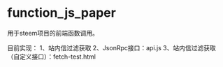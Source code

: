 # function_js_paper

用于steem项目的前端函数调用。

目前实现：
1、站内信过滤获取
2、JsonRpc接口：api.js
3、站内信过滤获取（自定义接口）：fetch-test.html
